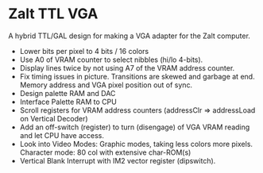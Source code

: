 # Zalt TTL VGA

A hybrid TTL/GAL design for making a VGA adapter for the Zalt computer.

- Lower bits per pixel to 4 bits / 16 colors
- Use A0 of VRAM counter to select nibbles (hi/lo 4-bits).
- Display lines twice by not using A7 of the VRAM address counter.
- Fix timing issues in picture. Transitions are skewed and garbage at end. Memory address and VGA pixel position out of sync.
- Design palette RAM and DAC
- Interface Palette RAM to CPU
- Scroll registers for VRAM address counters (addressClr => addressLoad on Vertical Decoder)
- Add an off-switch (register) to turn (disengage) of VGA VRAM reading and let CPU have access.
- Look into Video Modes: Graphic modes, taking less colors more pixels. Character mode: 80 col with extensive char-ROM(s)
- Vertical Blank Interrupt with IM2 vector register (dipswitch).
